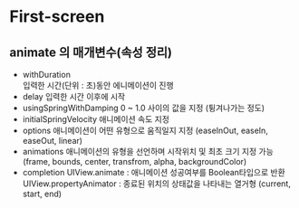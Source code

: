 # First-screen
## animate 의 매개변수(속성 정리)
- withDuration   
  입력한 시간(단위 : 초)동안 에니메이션이 진행
- delay
  입력한 시간 이후에 시작
- usingSpringWithDamping
  0 ~ 1.0 사이의 값을 지정 (튕겨나가는 정도)
- initialSpringVelocity
  애니메이션 속도 지정
- options
  애니메이션이 어떤 유형으로 움직일지 지정 (easeInOut, easeIn, easeOut, linear)
- animations
  애니메이션의 유형을 선언하며 시작위치 및 최초 크기 지정 가능 (frame, bounds, center, transfrom, alpha, backgroundColor)
- completion
  UIView.animate : 애니메이션 성공여부를 Boolean타입으로 반환
  UIView.propertyAnimator : 종료된 위치의 상태값을 나타내는 열거형 (current, start, end)
  
